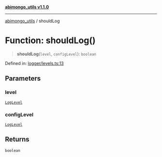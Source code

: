 [**abimongo_utils v1.1.0**](../README.md)

***

[abimongo_utils](../README.md) / shouldLog

# Function: shouldLog()

> **shouldLog**(`level`, `configLevel`): `boolean`

Defined in: [logger/levels.ts:13](https://github.com/NodEm9/abimongo_utils/blob/ee68e61821a92d10b78d3ea90016374fc2d4aef0/src/logger/levels.ts#L13)

## Parameters

### level

[`LogLevel`](../type-aliases/LogLevel.md)

### configLevel

[`LogLevel`](../type-aliases/LogLevel.md)

## Returns

`boolean`
